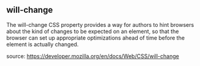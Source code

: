 ## will-change

The will-change CSS property provides a way for authors to hint browsers about the kind of changes to be expected on an element, so that the browser can set up appropriate optimizations ahead of time before the element is actually changed. 

source:
https://developer.mozilla.org/en/docs/Web/CSS/will-change

